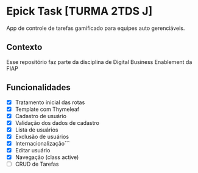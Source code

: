 # Epick Task [TURMA 2TDS J]

App de controle de tarefas gamificado para equipes auto gerenciáveis.

## Contexto

Esse repositório faz parte da disciplina de Digital Business Enablement da FIAP

## Funcionalidades

- [X] Tratamento inicial das rotas
- [X] Template com Thymeleaf
- [X] Cadastro de usuário
- [X] Validação dos dados de cadastro
- [X] Lista de usuários
- [X] Exclusão de usuários
- [X] Internacionalização```
- [X] Editar usuário
- [X] Navegação (class active)
- [ ] CRUD de Tarefas